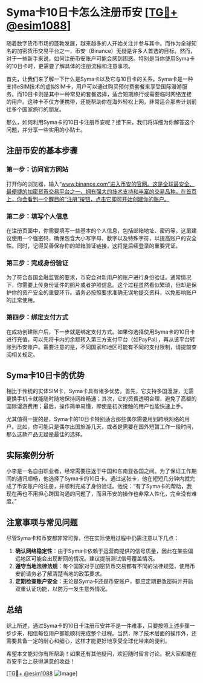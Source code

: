 # Syma卡10日卡怎么注册币安 [[TG💪+ @esim1088](https://t.me/s/esim1088)]

随着数字货币市场的蓬勃发展，越来越多的人开始关注并参与其中。而作为全球知名的加密货币交易平台之一，币安（Binance）无疑是许多人首选的目标。然而，对于一些新手来说，如何注册币安账户可能会感到困惑。特别是当你使用Syma卡的10日卡时，更需要了解具体的注册流程和注意事项。

首先，让我们来了解一下什么是Syma卡以及它与10日卡的关系。Syma卡是一种支持eSIM技术的虚拟SIM卡，用户可以通过购买预付费套餐来享受国际漫游服务。而10日卡则是其中一种常见的套餐选择，适合短期旅行或需要临时网络连接的用户。这种卡不仅方便携带，还能帮助你在海外轻松上网，非常适合那些计划前往多个国家旅行的朋友。

那么，如何利用Syma卡的10日卡注册币安呢？接下来，我们将详细为你解答这个问题，并分享一些实用的小贴士。

## 注册币安的基本步骤

### 第一步：访问官方网站

打开你的浏览器，输入“www.binance.com”进入币安的官网。这是全球最安全、最便捷的加密货币交易平台之一，拥有强大的技术支持和丰富的交易品种。在首页上，你会看到一个醒目的“注册”按钮，点击它即可开始创建你的账户。

### 第二步：填写个人信息

在注册页面中，你需要填写一些基本的个人信息，包括邮箱地址、密码等。这里建议使用一个强密码，确保包含大小写字母、数字以及特殊字符，以提高账户的安全性。同时，记得妥善保存你的邮箱验证链接，这将是后续登录的重要凭证。

### 第三步：完成身份验证

为了符合各国金融监管的要求，币安会对新用户的账户进行身份验证。通常情况下，你需要上传身份证件的照片或者护照信息。这个过程虽然看似繁琐，但却是保护你的资产安全的重要环节。请务必按照要求准确无误地提交资料，以免影响账户的正常使用。

### 第四步：绑定支付方式

在成功创建账户后，下一步就是绑定支付方式。如果你选择使用Syma卡的10日卡进行充值，可以先将卡内的余额转入第三方支付平台（如PayPal），再从该平台转账到币安账户。需要注意的是，不同国家和地区可能有不同的支付限制，请提前查阅相关规定。

## Syma卡10日卡的优势

相比于传统的实体SIM卡，Syma卡具有诸多优势。首先，它支持多国漫游，无需更换手机卡就能随时随地保持网络畅通；其次，它的资费透明合理，避免了高额的国际漫游费用；最后，操作简单易懂，即使是初次接触的用户也能快速上手。

尤其值得一提的是，Syma卡的10日卡特别适合那些偶尔需要用到跨境网络的用户。比如，你可能只是偶尔出国旅游几天，或者是需要在国外短暂工作一段时间，那么这款产品无疑是最佳的选择。

## 实际案例分析

小李是一名自由职业者，经常需要往返于中国和东南亚各国之间。为了保证工作期间的通讯顺畅，他选择了Syma卡的10日卡。通过这张卡，他在短短几分钟内就完成了币安账户的注册，并顺利完成了身份验证。他说：“有了Syma卡的帮助，我现在再也不用担心跨国沟通的问题了，而且币安的操作也非常人性化，完全没有难度。”

## 注意事项与常见问题

尽管Syma卡和币安都非常可靠，但在实际使用过程中仍需注意以下几点：

1. **确认网络稳定性**：由于Syma卡依赖于运营商提供的信号质量，因此在某些偏远地区可能会出现断网的情况。建议提前测试信号覆盖情况。
2. **遵守当地法律法规**：每个国家对于加密货币交易都有不同的法律规范，使用币安前请务必了解清楚当地的政策要求。
3. **定期检查账户安全**：无论是Syma卡还是币安账户，都应定期更改密码并开启双重认证功能，以防万一发生意外情况。

## 总结

综上所述，通过Syma卡的10日卡注册币安并不是一件难事，只要按照上述步骤一步步来，相信每位用户都能顺利完成整个过程。当然，除了技术层面的操作外，还需要具备一定的耐心和细心，这样才能更好地享受全球化带来的便利。

希望本文能对你有所帮助！如果还有其他疑问，欢迎随时留言讨论。祝大家都能在币安平台上获得满意的收益！

[[TG💪+ @esim1088](https://t.me/s/esim1088) ![Image](https://i.postimg.cc/4NQfJmqS/Snipaste-2025-05-13-00-14-12.png)]